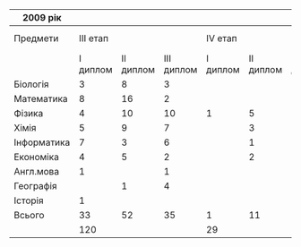 |  2009 рік   |          |           |            |          |           |            |                      |     |
| ----------- | -------- | --------- | ---------- | -------- | --------- | ---------- | -------------------- | --- |
|  Предмети   | III етап |           |            | IV етап  |           |            | Міжнародні олімпіади |     |
|             | I диплом | II диплом | III диплом | I диплом | II диплом | III диплом |      Відбір МО       | МО  |
|  Біологія   |    3     |     8     |     3      |          |           |     1      |                      |     |
| Математика  |    8     |    16     |     2      |          |           |     6      |                      |     |
|   Фізика    |    4     |    10     |     10     |    1     |     5     |     3      |                      |     |
|    Хімія    |    5     |     9     |     7      |          |     3     |     2      |          1           |  1  |
| Інформатика |    7     |     3     |     6      |          |     1     |     1      |                      |     |
|  Економіка  |    4     |     5     |     2      |          |     2     |     1      |                      |     |
|  Англ.мова  |    1     |           |     1      |          |           |            |                      |     |
|  Географія  |          |     1     |     4      |          |           |     1      |                      |     |
|   Історія   |    1     |           |            |          |           |            |                      |     |
|   Всього    |    33    |    52     |     35     |    1     |    11     |     17     |                      |     |
|             |   120    |           |            |    29    |           |            |          1           |  1  |

